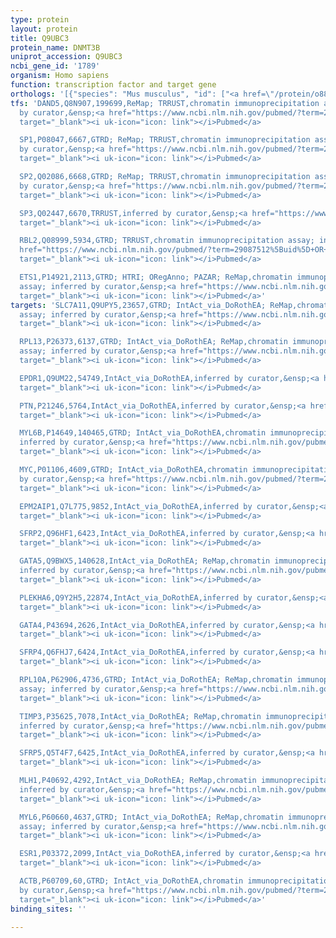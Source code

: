 ```yaml
---
type: protein
layout: protein
title: Q9UBC3
protein_name: DNMT3B
uniprot_accession: Q9UBC3
ncbi_gene_id: '1789'
organism: Homo sapiens
function: transcription factor and target gene
orthologs: '[{"species": "Mus musculus", "id": ["<a href=\"/protein/o88509\">O88509</a>"]}, {"species": "Rattus norvegicus", "id": ["Q1LZ51"]}]'
tfs: 'DAND5,Q8N907,199699,ReMap; TRRUST,chromatin immunoprecipitation assay; inferred
  by curator,&ensp;<a href="https://www.ncbi.nlm.nih.gov/pubmed/?term=29087512%5Buid%5D+OR+29126285%5Buid%5D+OR+15362956%5Buid%5D"
  target="_blank"><i uk-icon="icon: link"></i>Pubmed</a>

  SP1,P08047,6667,GTRD; ReMap; TRRUST,chromatin immunoprecipitation assay; inferred
  by curator,&ensp;<a href="https://www.ncbi.nlm.nih.gov/pubmed/?term=27924024%5Buid%5D+OR+29087512%5Buid%5D+OR+29126285%5Buid%5D+OR+15362956%5Buid%5D"
  target="_blank"><i uk-icon="icon: link"></i>Pubmed</a>

  SP2,Q02086,6668,GTRD; ReMap; TRRUST,chromatin immunoprecipitation assay; inferred
  by curator,&ensp;<a href="https://www.ncbi.nlm.nih.gov/pubmed/?term=27924024%5Buid%5D+OR+29087512%5Buid%5D+OR+29126285%5Buid%5D+OR+15362956%5Buid%5D"
  target="_blank"><i uk-icon="icon: link"></i>Pubmed</a>

  SP3,Q02447,6670,TRRUST,inferred by curator,&ensp;<a href="https://www.ncbi.nlm.nih.gov/pubmed/?term=29087512%5Buid%5D+OR+15362956%5Buid%5D"
  target="_blank"><i uk-icon="icon: link"></i>Pubmed</a>

  RBL2,Q08999,5934,GTRD; TRRUST,chromatin immunoprecipitation assay; inferred by curator,&ensp;<a
  href="https://www.ncbi.nlm.nih.gov/pubmed/?term=29087512%5Buid%5D+OR+24316981%5Buid%5D+OR+27924024%5Buid%5D"
  target="_blank"><i uk-icon="icon: link"></i>Pubmed</a>

  ETS1,P14921,2113,GTRD; HTRI; ORegAnno; PAZAR; ReMap,chromatin immunoprecipitation
  assay; inferred by curator,&ensp;<a href="https://www.ncbi.nlm.nih.gov/pubmed/?term=29126285%5Buid%5D+OR+26578589%5Buid%5D+OR+20019798%5Buid%5D+OR+27924024%5Buid%5D+OR+18971253%5Buid%5D+OR+22900683%5Buid%5D"
  target="_blank"><i uk-icon="icon: link"></i>Pubmed</a>'
targets: 'SLC7A11,Q9UPY5,23657,GTRD; IntAct_via_DoRothEA; ReMap,chromatin immunoprecipitation
  assay; inferred by curator,&ensp;<a href="https://www.ncbi.nlm.nih.gov/pubmed/?term=24234451%5Buid%5D+OR+29126285%5Buid%5D+OR+27924024%5Buid%5D+OR+22094255%5Buid%5D"
  target="_blank"><i uk-icon="icon: link"></i>Pubmed</a>

  RPL13,P26373,6137,GTRD; IntAct_via_DoRothEA; ReMap,chromatin immunoprecipitation
  assay; inferred by curator,&ensp;<a href="https://www.ncbi.nlm.nih.gov/pubmed/?term=24234451%5Buid%5D+OR+29126285%5Buid%5D+OR+27924024%5Buid%5D+OR+22094255%5Buid%5D"
  target="_blank"><i uk-icon="icon: link"></i>Pubmed</a>

  EPDR1,Q9UM22,54749,IntAct_via_DoRothEA,inferred by curator,&ensp;<a href="https://www.ncbi.nlm.nih.gov/pubmed/?term=24234451%5Buid%5D+OR+22094255%5Buid%5D"
  target="_blank"><i uk-icon="icon: link"></i>Pubmed</a>

  PTN,P21246,5764,IntAct_via_DoRothEA,inferred by curator,&ensp;<a href="https://www.ncbi.nlm.nih.gov/pubmed/?term=24234451%5Buid%5D+OR+22094255%5Buid%5D"
  target="_blank"><i uk-icon="icon: link"></i>Pubmed</a>

  MYL6B,P14649,140465,GTRD; IntAct_via_DoRothEA,chromatin immunoprecipitation assay;
  inferred by curator,&ensp;<a href="https://www.ncbi.nlm.nih.gov/pubmed/?term=24234451%5Buid%5D+OR+27924024%5Buid%5D+OR+22094255%5Buid%5D"
  target="_blank"><i uk-icon="icon: link"></i>Pubmed</a>

  MYC,P01106,4609,GTRD; IntAct_via_DoRothEA,chromatin immunoprecipitation assay; inferred
  by curator,&ensp;<a href="https://www.ncbi.nlm.nih.gov/pubmed/?term=24234451%5Buid%5D+OR+27924024%5Buid%5D+OR+22094255%5Buid%5D"
  target="_blank"><i uk-icon="icon: link"></i>Pubmed</a>

  EPM2AIP1,Q7L775,9852,IntAct_via_DoRothEA,inferred by curator,&ensp;<a href="https://www.ncbi.nlm.nih.gov/pubmed/?term=24234451%5Buid%5D+OR+22094255%5Buid%5D"
  target="_blank"><i uk-icon="icon: link"></i>Pubmed</a>

  SFRP2,Q96HF1,6423,IntAct_via_DoRothEA,inferred by curator,&ensp;<a href="https://www.ncbi.nlm.nih.gov/pubmed/?term=24234451%5Buid%5D+OR+22094255%5Buid%5D"
  target="_blank"><i uk-icon="icon: link"></i>Pubmed</a>

  GATA5,Q9BWX5,140628,IntAct_via_DoRothEA; ReMap,chromatin immunoprecipitation assay;
  inferred by curator,&ensp;<a href="https://www.ncbi.nlm.nih.gov/pubmed/?term=24234451%5Buid%5D+OR+29126285%5Buid%5D+OR+22094255%5Buid%5D"
  target="_blank"><i uk-icon="icon: link"></i>Pubmed</a>

  PLEKHA6,Q9Y2H5,22874,IntAct_via_DoRothEA,inferred by curator,&ensp;<a href="https://www.ncbi.nlm.nih.gov/pubmed/?term=24234451%5Buid%5D+OR+22094255%5Buid%5D"
  target="_blank"><i uk-icon="icon: link"></i>Pubmed</a>

  GATA4,P43694,2626,IntAct_via_DoRothEA,inferred by curator,&ensp;<a href="https://www.ncbi.nlm.nih.gov/pubmed/?term=24234451%5Buid%5D+OR+22094255%5Buid%5D"
  target="_blank"><i uk-icon="icon: link"></i>Pubmed</a>

  SFRP4,Q6FHJ7,6424,IntAct_via_DoRothEA,inferred by curator,&ensp;<a href="https://www.ncbi.nlm.nih.gov/pubmed/?term=24234451%5Buid%5D+OR+22094255%5Buid%5D"
  target="_blank"><i uk-icon="icon: link"></i>Pubmed</a>

  RPL10A,P62906,4736,GTRD; IntAct_via_DoRothEA; ReMap,chromatin immunoprecipitation
  assay; inferred by curator,&ensp;<a href="https://www.ncbi.nlm.nih.gov/pubmed/?term=24234451%5Buid%5D+OR+29126285%5Buid%5D+OR+27924024%5Buid%5D+OR+22094255%5Buid%5D"
  target="_blank"><i uk-icon="icon: link"></i>Pubmed</a>

  TIMP3,P35625,7078,IntAct_via_DoRothEA; ReMap,chromatin immunoprecipitation assay;
  inferred by curator,&ensp;<a href="https://www.ncbi.nlm.nih.gov/pubmed/?term=24234451%5Buid%5D+OR+29126285%5Buid%5D+OR+22094255%5Buid%5D"
  target="_blank"><i uk-icon="icon: link"></i>Pubmed</a>

  SFRP5,Q5T4F7,6425,IntAct_via_DoRothEA,inferred by curator,&ensp;<a href="https://www.ncbi.nlm.nih.gov/pubmed/?term=24234451%5Buid%5D+OR+22094255%5Buid%5D"
  target="_blank"><i uk-icon="icon: link"></i>Pubmed</a>

  MLH1,P40692,4292,IntAct_via_DoRothEA; ReMap,chromatin immunoprecipitation assay;
  inferred by curator,&ensp;<a href="https://www.ncbi.nlm.nih.gov/pubmed/?term=24234451%5Buid%5D+OR+29126285%5Buid%5D+OR+22094255%5Buid%5D"
  target="_blank"><i uk-icon="icon: link"></i>Pubmed</a>

  MYL6,P60660,4637,GTRD; IntAct_via_DoRothEA; ReMap,chromatin immunoprecipitation
  assay; inferred by curator,&ensp;<a href="https://www.ncbi.nlm.nih.gov/pubmed/?term=24234451%5Buid%5D+OR+29126285%5Buid%5D+OR+27924024%5Buid%5D+OR+22094255%5Buid%5D"
  target="_blank"><i uk-icon="icon: link"></i>Pubmed</a>

  ESR1,P03372,2099,IntAct_via_DoRothEA,inferred by curator,&ensp;<a href="https://www.ncbi.nlm.nih.gov/pubmed/?term=22056872%5Buid%5D+OR+24234451%5Buid%5D"
  target="_blank"><i uk-icon="icon: link"></i>Pubmed</a>

  ACTB,P60709,60,GTRD; IntAct_via_DoRothEA,chromatin immunoprecipitation assay; inferred
  by curator,&ensp;<a href="https://www.ncbi.nlm.nih.gov/pubmed/?term=24234451%5Buid%5D+OR+27924024%5Buid%5D+OR+22094255%5Buid%5D"
  target="_blank"><i uk-icon="icon: link"></i>Pubmed</a>'
binding_sites: ''

---
```


